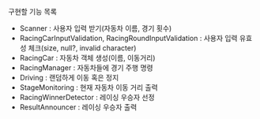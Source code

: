 구현할 기능 목록
- Scanner : 사용자 입력 받기(자동차 이름, 경기 횟수)
- RacingCarInputValidation, RacingRoundInputValidation : 사용자 입력 유효성 체크(size, null?, invalid character)
- RacingCar : 자동차 객체 생성(이름, 이동거리)
- RacingManager : 자동차들에 경기 주행 명령
- Driving : 랜덤하게 이동 혹은 정지
- StageMonitoring : 현재 자동차 이동 거리 출력
- RacingWinnerDetector : 레이싱 우승자 선정
- ResultAnnouncer : 레이싱 우승자 출력